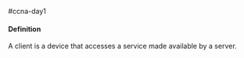 #ccna-day1 

#### Definition
A client is a device that accesses a service made available by a server.